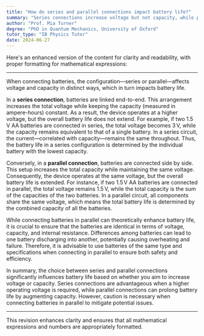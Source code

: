 ```yaml
---
title: "How do series and parallel connections impact battery life?"
summary: "Series connections increase voltage but not capacity, while parallel connections increase capacity but not voltage, impacting battery life differently."
author: "Prof. Mia Turner"
degree: "PhD in Quantum Mechanics, University of Oxford"
tutor_type: "IB Physics Tutor"
date: 2024-06-27
---
```


Here's an enhanced version of the content for clarity and readability, with proper formatting for mathematical expressions:

---

When connecting batteries, the configuration—series or parallel—affects voltage and capacity in distinct ways, which in turn impacts battery life.

In a **series connection**, batteries are linked end-to-end. This arrangement increases the total voltage while keeping the capacity (measured in ampere-hours) constant. As a result, the device operates at a higher voltage, but the overall battery life does not extend. For example, if two $1.5\, \text{V}$ AA batteries are connected in series, the total voltage becomes $3\, \text{V}$, while the capacity remains equivalent to that of a single battery. In a series circuit, the current—correlated with capacity—remains the same throughout. Thus, the battery life in a series configuration is determined by the individual battery with the lowest capacity.

Conversely, in a **parallel connection**, batteries are connected side by side. This setup increases the total capacity while maintaining the same voltage. Consequently, the device operates at the same voltage, but the overall battery life is extended. For instance, if two $1.5\, \text{V}$ AA batteries are connected in parallel, the total voltage remains $1.5\, \text{V}$, while the total capacity is the sum of the capacities of the two batteries. In a parallel circuit, all components share the same voltage, which means the total battery life is determined by the combined capacity of all the batteries.

While connecting batteries in parallel can theoretically enhance battery life, it is crucial to ensure that the batteries are identical in terms of voltage, capacity, and internal resistance. Differences among batteries can lead to one battery discharging into another, potentially causing overheating and failure. Therefore, it is advisable to use batteries of the same type and specifications when connecting in parallel to ensure both safety and efficiency.

In summary, the choice between series and parallel connections significantly influences battery life based on whether you aim to increase voltage or capacity. Series connections are advantageous when a higher operating voltage is required, while parallel connections can prolong battery life by augmenting capacity. However, caution is necessary when connecting batteries in parallel to mitigate potential issues.

--- 

This revision enhances clarity and ensures that all mathematical expressions and numbers are appropriately formatted.
    